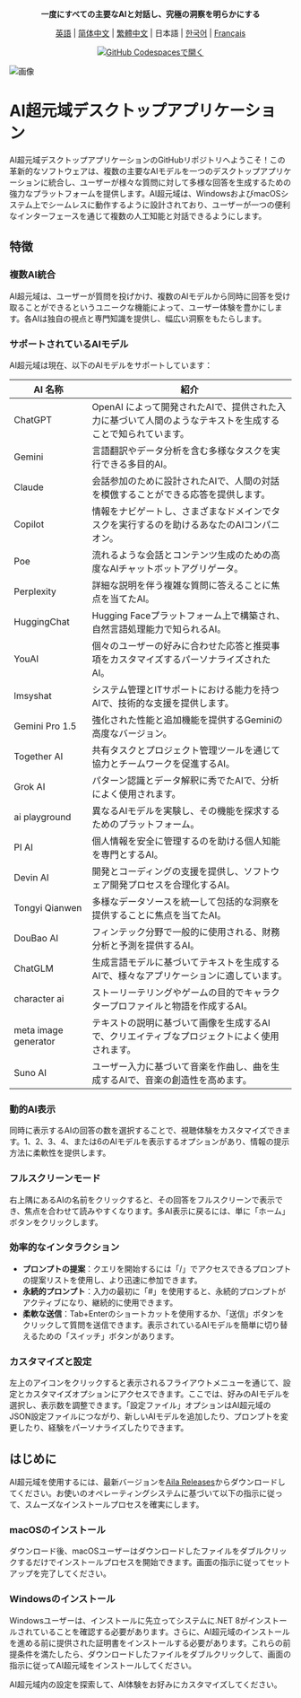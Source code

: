 <div align="center">
  <p><strong>一度にすべての主要なAIと対話し、究極の洞察を明らかにする</strong></p>

 [英語](README.md) | [简体中文](README_ZH-CN.md) | [繁體中文](README_ZH-TW.md) | 日本語 | [한국어](README_KO-KR.md) | [Français](README_FR-FR.md)

[![GitHub Codespacesで開く](https://github.com/codespaces/badge.svg)](https://github.com/win4r/AISuperDomain/releases)

</div>

![画像](https://github.com/win4r/AISuperDomain/assets/42172631/2115997d-8b00-4767-bf79-103b4e53abc3)


# AI超元域デスクトップアプリケーション

AI超元域デスクトップアプリケーションのGitHubリポジトリへようこそ！この革新的なソフトウェアは、複数の主要なAIモデルを一つのデスクトップアプリケーションに統合し、ユーザーが様々な質問に対して多様な回答を生成するための強力なプラットフォームを提供します。AI超元域は、WindowsおよびmacOSシステム上でシームレスに動作するように設計されており、ユーザーが一つの便利なインターフェースを通じて複数の人工知能と対話できるようにします。

## 特徴

### 複数AI統合
AI超元域は、ユーザーが質問を投げかけ、複数のAIモデルから同時に回答を受け取ることができるというユニークな機能によって、ユーザー体験を豊かにします。各AIは独自の視点と専門知識を提供し、幅広い洞察をもたらします。

### サポートされているAIモデル
AI超元域は現在、以下のAIモデルをサポートしています：

| AI 名称             | 紹介 |
|---------------------|--------------------------------------------------|
| ChatGPT             | OpenAI によって開発されたAIで、提供された入力に基づいて人間のようなテキストを生成することで知られています。|
| Gemini              | 言語翻訳やデータ分析を含む多様なタスクを実行できる多目的AI。|
| Claude              | 会話参加のために設計されたAIで、人間の対話を模倣することができる応答を提供します。|
| Copilot             | 情報をナビゲートし、さまざまなドメインでタスクを実行するのを助けるあなたのAIコンパニオン。|
| Poe                 | 流れるような会話とコンテンツ生成のための高度なAIチャットボットアグリゲータ。|
| Perplexity          | 詳細な説明を伴う複雑な質問に答えることに焦点を当てたAI。|
| HuggingChat         | Hugging Faceプラットフォーム上で構築され、自然言語処理能力で知られるAI。|
| YouAI               | 個々のユーザーの好みに合わせた応答と推奨事項をカスタマイズするパーソナライズされたAI。|
| lmsyshat            | システム管理とITサポートにおける能力を持つAIで、技術的な支援を提供します。|
| Gemini Pro 1.5      | 強化された性能と追加機能を提供するGeminiの高度なバージョン。|
| Together AI         | 共有タスクとプロジェクト管理ツールを通じて協力とチームワークを促進するAI。|
| Grok AI             | パターン認識とデータ解釈に秀でたAIで、分析によく使用されます。|
| ai playground       | 異なるAIモデルを実験し、その機能を探求するためのプラットフォーム。|
| PI AI               | 個人情報を安全に管理するのを助ける個人知能を専門とするAI。|
| Devin AI            | 開発とコーディングの支援を提供し、ソフトウェア開発プロセスを合理化するAI。|
| Tongyi Qianwen      | 多様なデータソースを統一して包括的な洞察を提供することに焦点を当てたAI。|
| DouBao AI           | フィンテック分野で一般的に使用される、財務分析と予測を提供するAI。|
| ChatGLM             | 生成言語モデルに基づいてテキストを生成するAIで、様々なアプリケーションに適しています。|
| character ai        | ストーリーテリングやゲームの目的でキャラクタープロファイルと物語を作成するAI。|
| meta image generator| テキストの説明に基づいて画像を生成するAIで、クリエイティブなプロジェクトによく使用されます。|
| Suno AI             | ユーザー入力に基づいて音楽を作曲し、曲を生成するAIで、音楽の創造性を高めます。|


### 動的AI表示
同時に表示するAIの回答の数を選択することで、視聴体験をカスタマイズできます。1、2、3、4、または6のAIモデルを表示するオプションがあり、情報の提示方法に柔軟性を提供します。

### フルスクリーンモード
右上隅にあるAIの名前をクリックすると、その回答をフルスクリーンで表示でき、焦点を合わせて読みやすくなります。多AI表示に戻るには、単に「ホーム」ボタンをクリックします。

### 効率的なインタラクション
- **プロンプトの提案**：クエリを開始するには「/」でアクセスできるプロンプトの提案リストを使用し、より迅速に参加できます。
- **永続的プロンプト**：入力の最初に「#」を使用すると、永続的プロンプトがアクティブになり、継続的に使用できます。
- **柔軟な送信**：Tab+Enterのショートカットを使用するか、「送信」ボタンをクリックして質問を送信できます。表示されているAIモデルを簡単に切り替えるための「スイッチ」ボタンがあります。

### カスタマイズと設定
左上のアイコンをクリックすると表示されるフライアウトメニューを通じて、設定とカスタマイズオプションにアクセスできます。ここでは、好みのAIモデルを選択し、表示数を調整できます。「設定ファイル」オプションはAI超元域のJSON設定ファイルにつながり、新しいAIモデルを追加したり、プロンプトを変更したり、経験をパーソナライズしたりできます。

## はじめに

AI超元域を使用するには、最新バージョンを[Aila Releases](https://github.com/win4r/AISuperDomain/releases)からダウンロードしてください。お使いのオペレーティングシステムに基づいて以下の指示に従って、スムーズなインストールプロセスを確実にします。

### macOSのインストール
ダウンロード後、macOSユーザーはダウンロードしたファイルをダブルクリックするだけでインストールプロセスを開始できます。画面の指示に従ってセットアップを完了してください。

### Windowsのインストール
Windowsユーザーは、インストールに先立ってシステムに.NET 8がインストールされていることを確認する必要があります。さらに、AI超元域のインストールを進める前に提供された証明書をインストールする必要があります。これらの前提条件を満たしたら、ダウンロードしたファイルをダブルクリックして、画面の指示に従ってAI超元域をインストールしてください。

AI超元域内の設定を探索して、AI体験をお好みにカスタマイズしてください。

